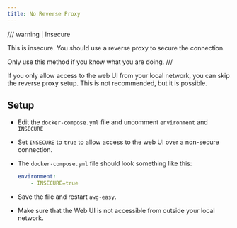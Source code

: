 ```yaml
---
title: No Reverse Proxy
---
```


/// warning | Insecure

This is insecure. You should use a reverse proxy to secure the connection.

Only use this method if you know what you are doing.
///

If you only allow access to the web UI from your local network, you can skip the reverse proxy setup. This is not recommended, but it is possible.

## Setup

- Edit the `docker-compose.yml` file and uncomment `environment` and `INSECURE`

- Set `INSECURE` to `true` to allow access to the web UI over a non-secure connection.

- The `docker-compose.yml` file should look something like this:

    ```yaml
    environment:
        - INSECURE=true
    ```

- Save the file and restart `awg-easy`.

- Make sure that the Web UI is not accessible from outside your local network.
